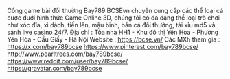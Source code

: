 
Cổng game bài đổi thường Bay789 BCSEvn chuyên cung cấp các thể loại cá cược dưới hình thức Game Online 3D, chúng tôi có đa dạng thể loại trò chơi như xóc đĩa, xì dách, tiến lên, mậu binh, bắn cá đổi thưởng, tài xỉu md5 và sảnh live casino 24/7.
Địa chỉ : Tòa nhà HH1 - Khu đô thị Yên Hòa - Phường Yên Hòa - Cầu Giấy - Hà Nội
Website : https://bcse.vn/
Các MXh tham gia : 
https://x.com/bay789bcse
https://www.pinterest.com/bay789bcse/
http://www.pearltrees.com/bay789bcse/
https://www.reddit.com/user/bay789bcse/
https://gravatar.com/bay789bcse

